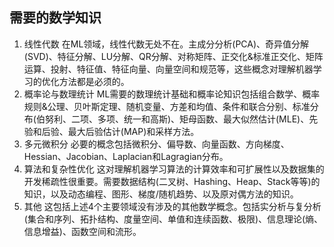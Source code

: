 ## 需要的数学知识

1. 线性代数
在ML领域，线性代数无处不在。主成分分析(PCA)、奇异值分解(SVD)、特征分解、LU分解、QR分解、对称矩阵、正交化&标准正交化、矩阵运算、投射、特征值、特征向量、向量空间和规范等，这些概念对理解机器学习的优化方法都是必须的。
2. 概率论与数理统计
ML需要的数理统计基础和概率论知识包括组合数学、概率规则&公理、贝叶斯定理、随机变量、方差和均值、条件和联合分别、标准分布(伯努利、二项、多项、统一和高斯)、矩母函数、最大似然估计(MLE)、先验和后验、最大后验估计(MAP)和采样方法。
3. 多元微积分
必要的概念包括微积分、偏导数、向量函数、方向梯度、Hessian、Jacobian、Laplacian和Lagragian分布。
4. 算法和复杂性优化
这对理解机器学习算法的计算效率和可扩展性以及数据集的开发稀疏性很重要。需要数据结构(二叉树、Hashing、Heap、Stack等等)的知识，以及动态编程、图形、梯度/随机趋势、以及原对偶方法的知识。
5. 其他
这包括上述4个主要领域没有涉及的其他数学概念。包括实分析与复分析(集合和序列、拓扑结构、度量空间、单值和连续函数、极限)、信息理论(熵、信息增益)、函数空间和流形。
